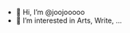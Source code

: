 - 👋 Hi, I’m @joojooooo
- 👀 I’m interested in Arts, Write, ...

<!---
joojooooo/joojooooo is a ✨ special ✨ repository because its `README.md` (this file) appears on your GitHub profile.
You can click the Preview link to take a look at your changes.
--->
